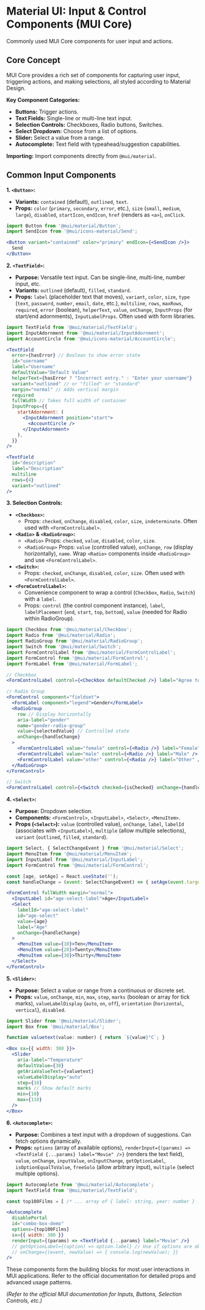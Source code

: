 # Material UI: Input & Control Components (MUI Core)

Commonly used MUI Core components for user input and actions.

## Core Concept

MUI Core provides a rich set of components for capturing user input, triggering actions, and making selections, all styled according to Material Design.

**Key Component Categories:**

*   **Buttons:** Trigger actions.
*   **Text Fields:** Single-line or multi-line text input.
*   **Selection Controls:** Checkboxes, Radio buttons, Switches.
*   **Select Dropdown:** Choose from a list of options.
*   **Slider:** Select a value from a range.
*   **Autocomplete:** Text field with typeahead/suggestion capabilities.

**Importing:** Import components directly from `@mui/material`.

## Common Input Components

**1. `<Button>`:**

*   **Variants:** `contained` (default), `outlined`, `text`.
*   **Props:** `color` (`primary`, `secondary`, `error`, etc.), `size` (`small`, `medium`, `large`), `disabled`, `startIcon`, `endIcon`, `href` (renders as `<a>`), `onClick`.

```jsx
import Button from '@mui/material/Button';
import SendIcon from '@mui/icons-material/Send';

<Button variant="contained" color="primary" endIcon={<SendIcon />}>
  Send
</Button>
```

**2. `<TextField>`:**

*   **Purpose:** Versatile text input. Can be single-line, multi-line, number input, etc.
*   **Variants:** `outlined` (default), `filled`, `standard`.
*   **Props:** `label` (placeholder text that moves), `variant`, `color`, `size`, `type` (`text`, `password`, `number`, `email`, `date`, etc.), `multiline`, `rows`, `maxRows`, `required`, `error` (boolean), `helperText`, `value`, `onChange`, `InputProps` (for start/end adornments), `InputLabelProps`. Often used with form libraries.

```jsx
import TextField from '@mui/material/TextField';
import InputAdornment from '@mui/material/InputAdornment';
import AccountCircle from '@mui/icons-material/AccountCircle';

<TextField
  error={hasError} // Boolean to show error state
  id="username"
  label="Username"
  defaultValue="Default Value"
  helperText={hasError ? "Incorrect entry." : "Enter your username"}
  variant="outlined" // or "filled" or "standard"
  margin="normal" // Adds vertical margin
  required
  fullWidth // Takes full width of container
  InputProps={{
    startAdornment: (
      <InputAdornment position="start">
        <AccountCircle />
      </InputAdornment>
    ),
  }}
/>

<TextField
  id="description"
  label="Description"
  multiline
  rows={4}
  variant="outlined"
/>
```

**3. Selection Controls:**

*   **`<Checkbox>`:**
    *   Props: `checked`, `onChange`, `disabled`, `color`, `size`, `indeterminate`. Often used with `<FormControlLabel>`.
*   **`<Radio>` & `<RadioGroup>`:**
    *   `<Radio>` Props: `checked`, `value`, `disabled`, `color`, `size`.
    *   `<RadioGroup>` Props: `value` (controlled value), `onChange`, `row` (display horizontally), `name`. Wrap `<Radio>` components inside `<RadioGroup>` and use `<FormControlLabel>`.
*   **`<Switch>`:**
    *   Props: `checked`, `onChange`, `disabled`, `color`, `size`. Often used with `<FormControlLabel>`.
*   **`<FormControlLabel>`:**
    *   Convenience component to wrap a control (`Checkbox`, `Radio`, `Switch`) with a `label`.
    *   Props: `control` (the control component instance), `label`, `labelPlacement` (`end`, `start`, `top`, `bottom`), `value` (needed for Radio within RadioGroup).

```jsx
import Checkbox from '@mui/material/Checkbox';
import Radio from '@mui/material/Radio';
import RadioGroup from '@mui/material/RadioGroup';
import Switch from '@mui/material/Switch';
import FormControlLabel from '@mui/material/FormControlLabel';
import FormControl from '@mui/material/FormControl';
import FormLabel from '@mui/material/FormLabel';

// Checkbox
<FormControlLabel control={<Checkbox defaultChecked />} label="Agree to terms" />

// Radio Group
<FormControl component="fieldset">
  <FormLabel component="legend">Gender</FormLabel>
  <RadioGroup
    row // Display horizontally
    aria-label="gender"
    name="gender-radio-group"
    value={selectedValue} // Controlled state
    onChange={handleChange}
  >
    <FormControlLabel value="female" control={<Radio />} label="Female" />
    <FormControlLabel value="male" control={<Radio />} label="Male" />
    <FormControlLabel value="other" control={<Radio />} label="Other" />
  </RadioGroup>
</FormControl>

// Switch
<FormControlLabel control={<Switch checked={isChecked} onChange={handleSwitchChange} />} label="Enable Feature" />
```

**4. `<Select>`:**

*   **Purpose:** Dropdown selection.
*   **Components:** `<FormControl>`, `<InputLabel>`, `<Select>`, `<MenuItem>`.
*   **Props (`<Select>`):** `value` (controlled value), `onChange`, `label`, `labelId` (associates with `<InputLabel>`), `multiple` (allow multiple selections), `variant` (`outlined`, `filled`, `standard`).

```jsx
import Select, { SelectChangeEvent } from '@mui/material/Select';
import MenuItem from '@mui/material/MenuItem';
import InputLabel from '@mui/material/InputLabel';
import FormControl from '@mui/material/FormControl';

const [age, setAge] = React.useState('');
const handleChange = (event: SelectChangeEvent) => { setAge(event.target.value); };

<FormControl fullWidth margin="normal">
  <InputLabel id="age-select-label">Age</InputLabel>
  <Select
    labelId="age-select-label"
    id="age-select"
    value={age}
    label="Age"
    onChange={handleChange}
  >
    <MenuItem value={10}>Ten</MenuItem>
    <MenuItem value={20}>Twenty</MenuItem>
    <MenuItem value={30}>Thirty</MenuItem>
  </Select>
</FormControl>
```

**5. `<Slider>`:**

*   **Purpose:** Select a value or range from a continuous or discrete set.
*   **Props:** `value`, `onChange`, `min`, `max`, `step`, `marks` (boolean or array for tick marks), `valueLabelDisplay` (`auto`, `on`, `off`), `orientation` (`horizontal`, `vertical`), `disabled`.

```jsx
import Slider from '@mui/material/Slider';
import Box from '@mui/material/Box';

function valuetext(value: number) { return `${value}°C`; }

<Box sx={{ width: 300 }}>
  <Slider
    aria-label="Temperature"
    defaultValue={30}
    getAriaValueText={valuetext}
    valueLabelDisplay="auto"
    step={10}
    marks // Show default marks
    min={10}
    max={110}
  />
</Box>
```

**6. `<Autocomplete>`:**

*   **Purpose:** Combines a text input with a dropdown of suggestions. Can fetch options dynamically.
*   **Props:** `options` (array of available options), `renderInput={(params) => <TextField {...params} label="Movie" />}` (renders the text field), `value`, `onChange`, `inputValue`, `onInputChange`, `getOptionLabel`, `isOptionEqualToValue`, `freeSolo` (allow arbitrary input), `multiple` (select multiple options).

```jsx
import Autocomplete from '@mui/material/Autocomplete';
import TextField from '@mui/material/TextField';

const top100Films = [ /* ... array of { label: string, year: number } ... */ ];

<Autocomplete
  disablePortal
  id="combo-box-demo"
  options={top100Films}
  sx={{ width: 300 }}
  renderInput={(params) => <TextField {...params} label="Movie" />}
  // getOptionLabel={(option) => option.label} // Use if options are objects
  // onChange={(event, newValue) => { console.log(newValue); }}
/>
```

These components form the building blocks for most user interactions in MUI applications. Refer to the official documentation for detailed props and advanced usage patterns.

*(Refer to the official MUI documentation for Inputs, Buttons, Selection Controls, etc.)*
